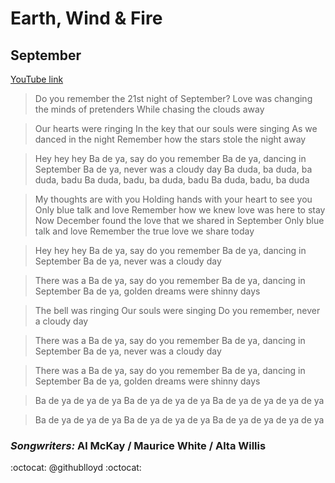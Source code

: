# Earth, Wind & Fire
## September

[YouTube link](https://www.youtube.com/watch?v=Gs069dndIYk)

> Do you remember the 21st night of September?
> Love was changing the minds of pretenders
> While chasing the clouds away

> Our hearts were ringing
> In the key that our souls were singing
> As we danced in the night
> Remember how the stars stole the night away

> Hey hey hey
> Ba de ya, say do you remember
> Ba de ya, dancing in September
> Ba de ya, never was a cloudy day
> Ba duda, ba duda, ba duda, badu
> Ba duda, badu, ba duda, badu
> Ba duda, badu, ba duda

> My thoughts are with you
> Holding hands with your heart to see you
> Only blue talk and love
> Remember how we knew love was here to stay
> Now December found the love that we shared in September
> Only blue talk and love
> Remember the true love we share today

> Hey hey hey
> Ba de ya, say do you remember
> Ba de ya, dancing in September
> Ba de ya, never was a cloudy day

> There was a
> Ba de ya, say do you remember
> Ba de ya, dancing in September
> Ba de ya, golden dreams were shinny days

> The bell was ringing
> Our souls were singing
> Do you remember, never a cloudy day

> There was a
> Ba de ya, say do you remember
> Ba de ya, dancing in September
> Ba de ya, never was a cloudy day

> There was a
> Ba de ya, say do you remember
> Ba de ya, dancing in September
> Ba de ya, golden dreams were shinny days

> Ba de ya de ya de ya
> Ba de ya de ya de ya
> Ba de ya de ya de ya de ya

> Ba de ya de ya de ya
> Ba de ya de ya de ya
> Ba de ya de ya de ya de ya

### *Songwriters:* Al McKay / Maurice White / Alta Willis

:octocat: @githublloyd :octocat: